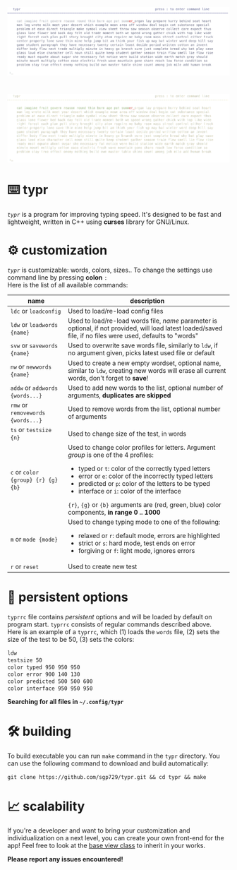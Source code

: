 ![](images/banner.png)
#
![](images/light_banner.png)

# ⌨️ typr
_`typr`_ is a program for improving typing speed. It's designed to be fast and lightweight, written in C++ using __curses__ library for GNU/Linux.

# ⚙️ customization 
_`typr`_ is customizable: words, colors, sizes..
To change the settings use command line by pressing __colon__ `:`<br>
Here is the list of all available commands:

| name | description |
|-----|-----|
| `ldc` or `loadconfig` | Used to load/re-load config files 
| `ldw` or `loadwords {name}`| Used to load/re-load words file, _name_ parameter is optional, if not provided, will load latest loaded/saved file, if no files were used, defaults to "words"
| `svw` or `savewords {name}` | Used to overwrite save words file, similarly to `ldw`, if no argument given, picks latest used file or default
| `nw` or `newwords {name}` | Used to create a new empty wordset, optional name, similar to `ldw`, creating new words will erase all current words, don't forget to __save__!
| `addw` or `addwords {words...}` | Used to add new words to the list, optional number of arguments, __duplicates are skipped__
| `rmw` or `removewords {words...}` | Used to remove words from the list, optional number of arguments
| `ts` or `testsize {n}` | Used to change size of the test, in words
| `c` or `color {group} {r} {g} {b}` | Used to change color profiles for letters. Argument _group_ is one of the 4 profiles: <ul> <li> typed or `t`: color of the correctly typed letters </li> <li> error or `e`: color of the incorrectly typed letters </li> <li> predicted or `p`: color of the letters to be typed </li> <li> interface or `i`: color of the interface </li> </ul> `{r}`, `{g}` or `{b}` arguments are (red, green, blue) color components, __in range 0 .. 1000__
| `m` or `mode {mode}` | Used to change typing mode to one of the following: <ul> <li>relaxed or `r`: default mode, errors are highlighted </li> <li> strict or `s`: hard mode, test ends on error </li> <li> forgiving or `f`: light mode, ignores errors </li> </ul>
| `r` or `reset` | Used to create new test

# 💾 persistent options
`typrrc` file contains _persistent_ options and will be loaded by default on program start. `typrrc` consists of regular commands described above.<br>
Here is an example of a `typrrc`, which (1) loads the `words` file, (2) sets the size of the test to be 50, (3) sets the colors:
```
ldw
testsize 50
color typed 950 950 950
color error 900 140 130
color predicted 500 500 600
color interface 950 950 950
```

__Searching for all files in `~/.config/typr`__

# 🛠️ building
To build executable you can run `make` command in the `typr` directory. You can use the following command to download and build automatically:
```
git clone https://github.com/sgp729/typr.git && cd typr && make
```

# 📈 scalability
If you're a developer and want to bring your customization and individualization on a next level, you can create your own front-end for the app! 
Feel free to look at the [base view class](https://github.com/sgp729/typr/tree/master/src/base_view.h) to inherit in your works.


__Please report any issues encountered!__
